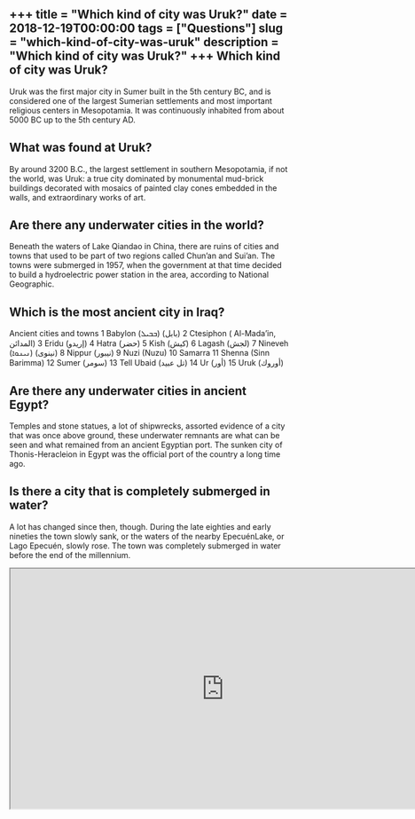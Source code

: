 +++
title = "Which kind of city was Uruk?"
date = 2018-12-19T00:00:00
tags = ["Questions"]
slug = "which-kind-of-city-was-uruk"
description = "Which kind of city was Uruk?"
+++
Which kind of city was Uruk?
----------------------------

Uruk was the first major city in Sumer built in the 5th century BC, and is considered one of the largest Sumerian settlements and most important religious centers in Mesopotamia. It was continuously inhabited from about 5000 BC up to the 5th century AD.

What was found at Uruk?
-----------------------

By around 3200 B.C., the largest settlement in southern Mesopotamia, if not the world, was Uruk: a true city dominated by monumental mud-brick buildings decorated with mosaics of painted clay cones embedded in the walls, and extraordinary works of art.

Are there any underwater cities in the world?
---------------------------------------------

Beneath the waters of Lake Qiandao in China, there are ruins of cities and towns that used to be part of two regions called Chun’an and Sui’an. The towns were submerged in 1957, when the government at that time decided to build a hydroelectric power station in the area, according to National Geographic.

Which is the most ancient city in Iraq?
---------------------------------------

Ancient cities and towns 1 Babylon (ܒܒܝܠ) (بابل) 2 Ctesiphon ( Al-Mada’in, المدائن) 3 Eridu (إريدو) 4 Hatra (حضر) 5 Kish (كيش) 6 Lagash (لجش) 7 Nineveh (ܢܝܢܘܐ) (نينوى) 8 Nippur (نيبور) 9 Nuzi (Nuzu) 10 Samarra 11 Shenna (Sinn Barimma) 12 Sumer (سومر) 13 Tell Ubaid (تل عبيد) 14 Ur (أور) 15 Uruk (أوروك)

Are there any underwater cities in ancient Egypt?
-------------------------------------------------

Temples and stone statues, a lot of shipwrecks, assorted evidence of a city that was once above ground, these underwater remnants are what can be seen and what remained from an ancient Egyptian port. The sunken city of Thonis-Heracleion in Egypt was the official port of the country a long time ago.

Is there a city that is completely submerged in water?
------------------------------------------------------

A lot has changed since then, though. During the late eighties and early nineties the town slowly sank, or the waters of the nearby EpecuénLake, or Lago Epecuén, slowly rose. The town was completely submerged in water before the end of the millennium.

<iframe allow="accelerometer; autoplay; clipboard-write; encrypted-media; gyroscope; picture-in-picture" allowfullscreen="" class="__youtube_prefs__  epyt-is-override  no-lazyload" data-no-lazy="1" data-origheight="433" data-origwidth="770" data-skipgform_ajax_framebjll="" height="433" id="_ytid_98303" loading="lazy" src="https://www.youtube.com/embed/bLC3CZoYGGY?enablejsapi=1&autoplay=0&cc_load_policy=0&cc_lang_pref=&iv_load_policy=1&loop=0&modestbranding=0&rel=1&fs=1&playsinline=0&autohide=2&theme=dark&color=red&controls=1&" title="YouTube player" width="770"></iframe>